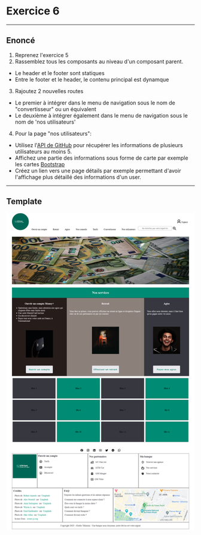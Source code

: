 # Exercice 6

---

## Enoncé

1. Reprenez l'exercice 5
2. Rassemblez tous les composants au niveau d'un composant parent.
- Le header et le footer sont statiques
- Entre le footer et le header, le contenu principal est dynamque
3. Rajoutez 2 nouvelles routes
- Le premier à intégrer dans le menu de navigation sous le nom de "convertisseur" ou un équivalent
- Le deuxième à intégrer également dans le menu de navigation sous le nom de 'nos utilisateurs'
4. Pour la page "nos utilisateurs":
- Utilisez l'[API de GitHub](https://api.github.com/users/glo10) pour récupérer les informations de plusieurs utilisateurs au moins 5.
- Affichez une partie des informations sous forme de carte par exemple les cartes [Bootstrap](https://getbootstrap.com/docs/4.0/components/card/)
- Créez un lien vers une page détails par exemple permettant d'avoir l'affichage plus détaillé des informations d'un user.
---

## Template

![gtm-bank](./img/gtm-bank.png)